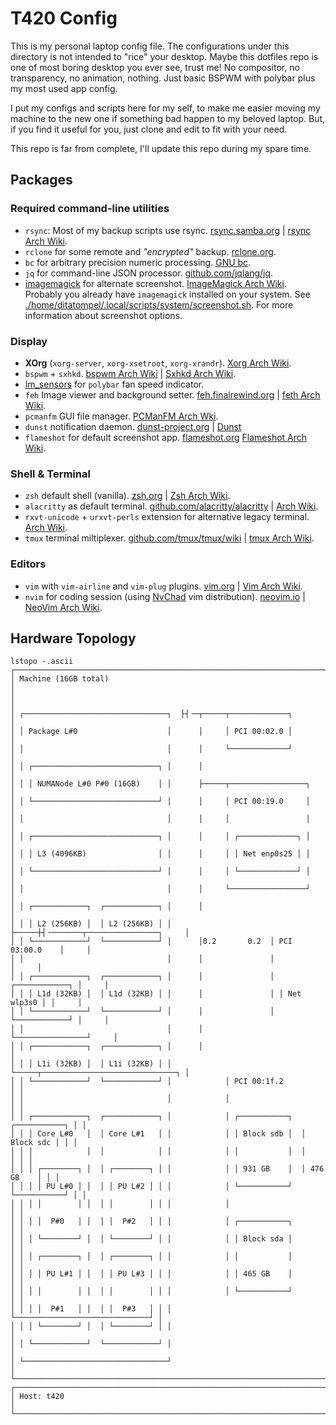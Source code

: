 # T420 Config

This is my personal laptop config file. The configurations under this directory is not intended to "rice" your desktop. Maybe this dotfiles repo is one of most boring desktop you ever see, trust me! No compositor, no transparency, no animation, nothing. Just basic BSPWM with polybar plus my most used app config.

I put my configs and scripts here for my self, to make me easier moving my machine to the new one if something bad happen to my beloved laptop. But, if you find it useful for you, just clone and edit to fit with your need.

This repo is far from complete, I'll update this repo during my spare time.

## Packages

### Required command-line utilities

- `rsync`: Most of my backup scripts use rsync. [rsync.samba.org](https://rsync.samba.org/) | [rsync Arch Wiki](https://wiki.archlinux.org/title/Rsync).
- `rclone` for some remote and _"encrypted"_ backup. [rclone.org](https://rclone.org/).
- `bc` for arbitrary precision numeric processing. [GNU bc](https://www.gnu.org/software/bc/).
- `jq` for command-line JSON processor. [github.com/jqlang/jq](https://github.com/jqlang/jq).
- [imagemagick](https://archlinux.org/packages/?name=imagemagick) for alternate screenshot. [ImageMagick Arch Wiki](https://wiki.archlinux.org/title/ImageMagick). Probably you already have `imagemagick` installed on your system. See [./home/ditatompel/.local/scripts/system/screenshot.sh](./home/ditatompel/.local/scripts/system/screenshot.sh). For more information about screenshot options.

### Display

- **XOrg** (`xorg-server`, `xorg-xsetroot`, `xorg-xrandr`). [Xorg Arch Wiki](https://wiki.archlinux.org/title/Xorg).
- `bspwm` + `sxhkd`. [bspwm Arch Wiki](https://wiki.archlinux.org/title/Bspwm) | [Sxhkd Arch Wiki](https://wiki.archlinux.org/title/Sxhkd).
- [lm_sensors](https://wiki.archlinux.org/title/Lm_sensors) for `polybar` fan speed indicator.
- `feh` Image viewer and background setter. [feh.finalrewind.org](https://feh.finalrewind.org/) | [feth Arch Wiki](https://wiki.archlinux.org/title/Feh).
- `pcmanfm` GUI file manager. [PCManFM Arch Wki](https://wiki.archlinux.org/title/PCManFM).
- `dunst` notification daemon. [dunst-project.org](https://dunst-project.org/) | [Dunst](https://wiki.archlinux.org/title/Dunst)
- `flameshot` for default screenshot app. [flameshot.org](https://flameshot.org/) [Flameshot Arch Wiki](https://wiki.archlinux.org/title/Flameshot).

### Shell & Terminal

- `zsh` default shell (vanilla). [zsh.org](https://www.zsh.org/) | [Zsh Arch Wiki](https://wiki.archlinux.org/title/Zsh).
- `alacritty` as default terminal. [github.com/alacritty/alacritty](https://github.com/alacritty/alacritty) | [Arch Wiki](https://wiki.archlinux.org/title/Alacritty).
- `rxvt-unicode` + `urxvt-perls` extension for alternative legacy terminal. [Arch Wiki](https://wiki.archlinux.org/title/Rxvt-unicode).
- `tmux` terminal miltiplexer. [github.com/tmux/tmux/wiki](https://github.com/tmux/tmux/wiki) | [tmux Arch Wiki](https://wiki.archlinux.org/title/Tmux).

### Editors

- `vim` with `vim-airline` and `vim-plug` plugins. [vim.org](https://www.vim.org/) | [Vim Arch Wiki](https://wiki.archlinux.org/title/Vim).
- `nvim` for coding session (using [NvChad](https://github.com/NvChad/NvChad) vim distribution). [neovim.io](https://neovim.io/) | [NeoVim Arch Wiki](https://wiki.archlinux.org/title/Neovim).

## Hardware Topology

```
lstopo -.ascii
┌────────────────────────────────────────────────────────────────────────────────┐
│ Machine (16GB total)                                                           │
│                                                                                │
│ ┌────────────────────────────────┐  ├┤╶─┬─────┬─────────────┐                  │
│ │ Package L#0                    │      │     │ PCI 00:02.0 │                  │
│ │                                │      │     └─────────────┘                  │
│ │ ┌────────────────────────────┐ │      │                                      │
│ │ │ NUMANode L#0 P#0 (16GB)    │ │      ├─────┬─────────────────┐              │
│ │ └────────────────────────────┘ │      │     │ PCI 00:19.0     │              │
│ │                                │      │     │                 │              │
│ │ ┌────────────────────────────┐ │      │     │ ┌─────────────┐ │              │
│ │ │ L3 (4096KB)                │ │      │     │ │ Net enp0s25 │ │              │
│ │ └────────────────────────────┘ │      │     │ └─────────────┘ │              │
│ │                                │      │     └─────────────────┘              │
│ │ ┌────────────┐  ┌────────────┐ │      │                                      │
│ │ │ L2 (256KB) │  │ L2 (256KB) │ │      ├─────┼┤╶───────┬────────────────┐     │
│ │ └────────────┘  └────────────┘ │      │0.2       0.2  │ PCI 03:00.0    │     │
│ │                                │      │               │                │     │
│ │ ┌────────────┐  ┌────────────┐ │      │               │ ┌────────────┐ │     │
│ │ │ L1d (32KB) │  │ L1d (32KB) │ │      │               │ │ Net wlp3s0 │ │     │
│ │ └────────────┘  └────────────┘ │      │               │ └────────────┘ │     │
│ │                                │      │               └────────────────┘     │
│ │ ┌────────────┐  ┌────────────┐ │      │                                      │
│ │ │ L1i (32KB) │  │ L1i (32KB) │ │      └─────┬──────────────────────────────┐ │
│ │ └────────────┘  └────────────┘ │            │ PCI 00:1f.2                  │ │
│ │                                │            │                              │ │
│ │ ┌────────────┐  ┌────────────┐ │            │ ┌───────────┐  ┌───────────┐ │ │
│ │ │ Core L#0   │  │ Core L#1   │ │            │ │ Block sdb │  │ Block sdc │ │ │
│ │ │            │  │            │ │            │ │           │  │           │ │ │
│ │ │ ┌────────┐ │  │ ┌────────┐ │ │            │ │ 931 GB    │  │ 476 GB    │ │ │
│ │ │ │ PU L#0 │ │  │ │ PU L#2 │ │ │            │ └───────────┘  └───────────┘ │ │
│ │ │ │        │ │  │ │        │ │ │            │                              │ │
│ │ │ │  P#0   │ │  │ │  P#2   │ │ │            │ ┌───────────┐                │ │
│ │ │ └────────┘ │  │ └────────┘ │ │            │ │ Block sda │                │ │
│ │ │ ┌────────┐ │  │ ┌────────┐ │ │            │ │           │                │ │
│ │ │ │ PU L#1 │ │  │ │ PU L#3 │ │ │            │ │ 465 GB    │                │ │
│ │ │ │        │ │  │ │        │ │ │            │ └───────────┘                │ │
│ │ │ │  P#1   │ │  │ │  P#3   │ │ │            └──────────────────────────────┘ │
│ │ │ └────────┘ │  │ └────────┘ │ │                                             │
│ │ └────────────┘  └────────────┘ │                                             │
│ └────────────────────────────────┘                                             │
└────────────────────────────────────────────────────────────────────────────────┘
┌────────────────────────────────────────────────────────────────────────────────┐
│ Host: t420                                                                     │
└────────────────────────────────────────────────────────────────────────────────┘
```
